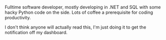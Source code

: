 Fulltime software developer, mostly developing in .NET and SQL with some hacky Python code on the side.
Lots of coffee a prerequisite for coding productivity.

I don't think anyone will actually read this, I'm just doing it to get the notification off my dashboard.
